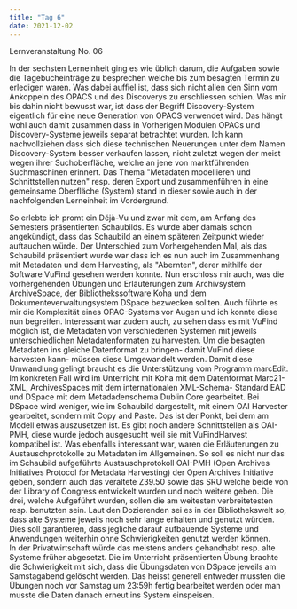 ```yaml
---
title: "Tag 6"
date: 2021-12-02
---
```


Lernveranstaltung No. 06

In der sechsten Lerneinheit ging es wie üblich darum, die Aufgaben sowie die Tagebucheinträge zu besprechen welche bis zum besagten Termin zu erledigen waren. Was dabei auffiel ist, dass sich nicht allen den Sinn vom Ankoppeln des OPACS und des Discoverys zu erschliessen schien. 
Was mir bis dahin nicht bewusst war, ist dass der Begriff Discovery-System eigentlich für eine neue Generation von OPACS verwendet wird. Das hängt wohl auch damit zusammen dass in Vorherigen Modulen OPACs und Discovery-Systeme jeweils separat betrachtet wurden. Ich kann nachvollziehen dass sich diese technischen Neuerungen unter dem Namen Discovery-System besser verkaufen lassen, nicht zuletzt wegen der meist wegen ihrer Suchoberfläche, welche an jene von marktführenden Suchmaschinen erinnert. 
Das Thema "Metadaten modellieren und Schnittstellen nutzen" resp. deren Export und zusammenführen in eine gemeinsame Oberfläche (System) stand in dieser sowie auch in der nachfolgenden Lerneinheit im Vordergrund. 

So erlebte ich promt ein Déjà-Vu und zwar mit dem, am Anfang des Semesters präsentierten Schaubilds. Es wurde aber damals schon angekündigt, dass das Schaubild an einem späteren Zeitpunkt wieder auftauchen würde. Der Unterschied zum Vorhergehenden Mal, als das Schaubild präsentiert wurde war dass ich es nun auch im Zusammenhang mit Metadaten und dem Harvesting, als "Abernten", derer mithilfe der Software VuFind gesehen werden konnte. Nun erschloss mir auch, was die vorhergehenden Übungen und Erläuterungen zum Archivsystem ArchiveSpace, der Bibliothekssoftware Koha und dem Dokumenteverwaltungsystem DSpace bezwecken sollten. Auch führte es mir die Komplexität eines OPAC-Systems vor Augen und ich konnte diese nun begreifen. 
Interessant war zudem auch, zu sehen dass es mit VuFind möglich ist, die Metadaten von verschiedenen Systemen mit jeweils unterschiedlichen Metadatenformaten zu harvesten. Um die besagten Metadaten ins gleiche Datenformat zu bringen- damit VuFind  diese harvesten kann- müssen diese Umgewandelt werden. Damit diese Umwandlung gelingt braucht es die Unterstützung vom Programm marcEdit. Im konkreten Fall wird im Unterricht mit Koha mit dem Datenformat Marc21-XML, ArchivesSpaces mit dem internationalen XML-Schema- Standard EAD und DSpace mit dem Metadadenschema Dublin Core gearbeitet. Bei DSpace wird weniger, wie im Schaubild dargestellt, mit einem OAI Harvester gearbeitet, sondern mit Copy and Paste. Das ist der Ponkt, bei dem am Modell etwas auszusetzen ist. 
Es gibt noch andere Schnittstellen als OAI-PMH, diese wurde jedoch ausgesucht weil sie mit VuFindHarvest kompatibel ist. 
Was ebenfalls interessant war, waren die Erläuterungen zu Austauschprotokolle zu Metadaten im Allgemeinen. So soll es nicht nur das im Schaubild aufgeführte Austauschprotokoll OAI-PMH (Open Archives Initiatives Protocol for Metadata Harvesting) der Open Archives Initiative geben, sondern auch das veraltete Z39.50 sowie das SRU welche beide von der Library of Congress entwickelt wurden und noch weitere geben. Die drei, welche Aufgeführt wurden, sollen die am weitesten verbreitetesten resp. benutzten sein. 
Laut den Dozierenden sei es in der Bibliothekswelt so, dass alte Systeme jeweils noch sehr lange erhalten und genutzt würden. Dies soll garantieren, dass jegliche darauf aufbauende Systeme und Anwendungen weiterhin ohne Schwierigkeiten genutzt werden können.  
In der Privatwirtschaft würde das meistens anders gehandhabt resp. alte Systeme früher abgesetzt. 
Die im Unterricht präsentierten Übung brachte die Schwierigkeit mit sich, dass die Übungsdaten von DSpace jeweils am Samstagabend gelöscht werden. Das heisst generell entweder mussten die Übungen noch vor Samstag um 23:59h fertig bearbeitet werden oder man musste die Daten danach erneut ins System einspeisen. 

